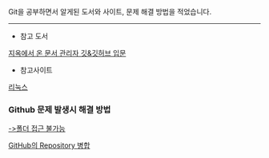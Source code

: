 Git을 공부하면서 알게된 도서와 사이트, 문제 해결 방법을 적었습니다.

---

* 참고 도서

[지옥에서 온 문서 관리자 깃&깃허브 입문](https://www.google.co.kr/books/edition/Do_it_%EC%A7%80%EC%98%A5%EC%97%90%EC%84%9C_%EC%98%A8_%EB%AC%B8%EC%84%9C_%EA%B4%80%EB%A6%AC%EC%9E%90/W6HFDwAAQBAJ?hl=ko&gbpv=0)

* 참고사이트

[리눅스](https://veneas.tistory.com/category/OS/Linux)


### Github 문제 발생시 해결 방법
[->폴더 접근 불가능](https://github.com/YouAndMeToo3323/TIL/blob/main/Git/-%3E%ED%8F%B4%EB%8D%94%20%EC%8B%A4%ED%96%89%20%EB%B6%88%EA%B0%80.md)

[GitHub의 Repository 병합](https://github.com/YouAndMeToo3323/TIL/blob/main/Git/Repository%20%EB%B3%91%ED%95%A9.md)
